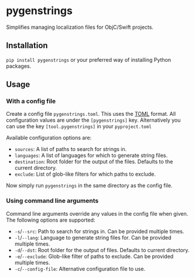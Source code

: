 # pygenstrings

Simplifies managing localization files for ObjC/Swift projects.

## Installation

`pip install pygenstrings` or your preferred way of installing Python packages.

## Usage

### With a config file

Create a config file `pygenstrings.toml`. This uses the [TOML](https://github.com/toml-lang/toml)
format. All configuration values are under the `[pygenstrings]` key. Alternatively you can use
the key `[tool.pygenstrings]` in your `pyproject.toml`

Available configuration options are:

* `sources`: A list of paths to search for strings in.
* `languages`: A list of languages for which to generate string files.
* `destination`: Root folder for the output of the files. Defaults to the current directory.
* `exclude`: List of glob-like filters for which paths to exclude.

Now simply run `pygenstrings` in the same directory as the config file.

### Using command line arguments

Command line arguments override any values in the config file when given. The following options are supported:

* `-s`/`--src`: Path to search for strings in. Can be provided multiple times.
* `-l`/`--lang`: Language to generate string files for. Can be provided multiple times.
* `-d`/`--dst`: Root folder for the output of files. Defaults to current directory.
* `-e`/`--exclude`: Glob-like filter of paths to exclude. Can be provided multiple times.
* `-c`/`--config-file`: Alternative configuration file to use.
